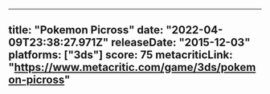 
---
title: "Pokemon Picross"
date: "2022-04-09T23:38:27.971Z"
releaseDate: "2015-12-03"
platforms: ["3ds"]
score: 75
metacriticLink: "https://www.metacritic.com/game/3ds/pokemon-picross"
---
